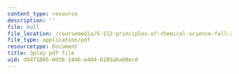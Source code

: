 ```yaml
---
content_type: resource
description: ''
file: null
file_location: /coursemedia/5-112-principles-of-chemical-science-fall-2005/d94718050d382446e4046185a6a88ecd_m9AJwUCAWGQ.pdf
file_type: application/pdf
resourcetype: Document
title: 3play pdf file
uid: d9471805-0d38-2446-e404-6185a6a88ecd
---
```

